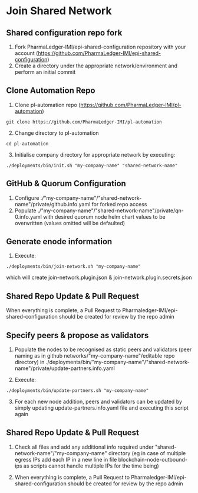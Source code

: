 # Join Shared Network
## Shared configuration repo fork
1. Fork PharmaLedger-IMI/epi-shared-configuration repository with your account  (https://github.com/PharmaLedger-IMI/epi-shared-configuration)
2. Create a directory under the appropriate network/environment and perform an initial commit 

## Clone Automation Repo
1. Clone pl-automation repo (https://github.com/PharmaLedger-IMI/pl-automation)
```shell
git clone https://github.com/PharmaLedger-IMI/pl-automation
```
2. Change directory to pl-automation
```shell
cd pl-automation
```
3. Initialise company directory for appropriate network by executing:
```shell
./deployments/bin/init.sh "my-company-name" "shared-network-name" 
```
## GitHub & Quorum Configuration
1. Configure ./"my-company-name"/"shared-network-name"/private/github.info.yaml for forked repo access
2. Populate ./"my-company-name"/"shared-network-name"/private/qn-0.info.yaml with desired quorum node helm chart values to be overwritten (values omitted will be defaulted) 

## Generate enode information
1. Execute:
```shell
./deployments/bin/join-network.sh "my-company-name" 
```
which will create join-network.plugin.json & join-network.plugin.secrets.json

## Shared Repo Update & Pull Request
When everything is complete, a Pull Request to Pharmaledger-IMI/epi-shared-configuration should be created for review by the repo admin

## Specify peers & propose as validators
1. Populate the nodes to be recognised as static peers and validators (peer naming as in github networks/"my-company-name"/editable repo directory) in ./deployments/bin/"my-company-name"/"shared-network-name"/private/update-partners.info.yaml

2. Execute:
```shell
./deployments/bin/update-partners.sh "my-company-name"
```
3. For each new node addition, peers and validators can be updated by simply updating update-partners.info.yaml file and executing this script again

## Shared Repo Update & Pull Request
1. Check all files and add any additional info required under "shared-network-name"/"my-company-name" directory (eg in case of multiple egress IPs add each IP in a new line in file blockchain-node-outbound-ips as scripts cannot handle multiple IPs for the time being)
  
2. When everything is complete, a Pull Request to Pharmaledger-IMI/epi-shared-configuration should be created for review by the repo admin


